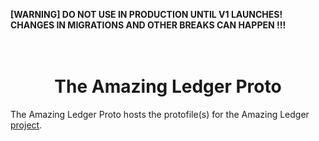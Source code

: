 **[WARNING] DO NOT USE IN PRODUCTION UNTIL V1 LAUNCHES! CHANGES IN MIGRATIONS AND OTHER BREAKS CAN HAPPEN !!!**

<h1 align="center">
  <br>
  The Amazing Ledger Proto
</h1>

The Amazing Ledger Proto hosts the protofile(s) for the Amazing Ledger [project](https://github.com/stone-co/the-amazing-ledger).